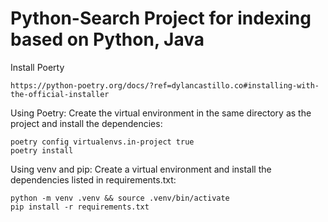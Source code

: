
# Python-Search Project for indexing based on Python, Java

Install Poerty
```
https://python-poetry.org/docs/?ref=dylancastillo.co#installing-with-the-official-installer
```

Using Poetry: Create the virtual environment in the same directory as the project and install the dependencies:
```
poetry config virtualenvs.in-project true
poetry install
```

Using venv and pip: Create a virtual environment and install the dependencies listed in requirements.txt:
```
python -m venv .venv && source .venv/bin/activate
pip install -r requirements.txt
```